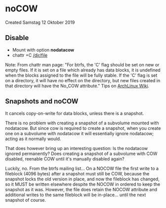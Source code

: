 # noCOW
Created Samstag 12 Oktober 2019

Disable
-------

* Mount with option **nodatacow**
* chattr +C [/dir/file](/dir/file)

Note: From chattr man page: "For btrfs, the 'C' flag should be set on new or empty files. If it is set on a file which already has data blocks, it is undefined when the blocks assigned to the file will be fully stable. If the 'C' flag is set on a directory, it will have no effect on the directory, but new files created in that directory will have the No_COW attribute."
Tips on [ArchLinux Wiki](https://wiki.archlinux.org/index.php/Btrfs#Disabling_CoW).

Snapshots and noCOW
-------------------
It cancels copy-on-write for data blocks, unless there is a snapshot.

There is no problem with creating a snapshot of a subvolume mounted with nodatacow. But since cow is required to create a snapshot, when you create one on a subvolume with nodatacow it will essentially ignore nodatacow; acting as it normally would.

That does however bring up an interesting question: Is the nodatacow ignored permanently? Does creating a snapshot of a subvolume with COW disabled, reenable COW until it's manually disabled again?

Luckily, no. From the btrfs mailing list...
On a NOCOW file the first write to a fileblock (4096 bytes) after a snapshot must still be COW, because the snapshot locks the old version in place, and now the fileblock has changed, so it MUST be written elsewhere despite the NOCOW in ordered to keep the snapshot as it was. However, the file does retain the NOCOW attribute and additional writes to the same fileblock will be in-place... until the next snapshot of course.

